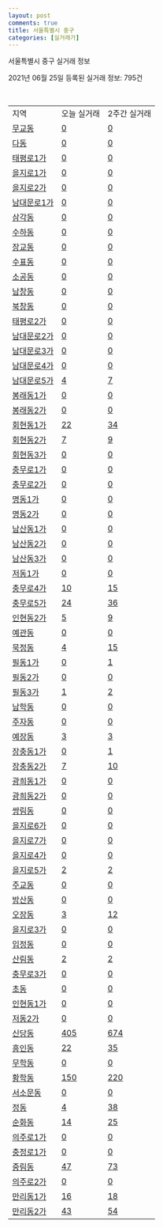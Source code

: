 ```yaml
---
layout: post
comments: true
title: 서울특별시 중구
categories: [실거래가]
---
```


서울특별시 중구 실거래 정보

2021년 06월 25일 등록된 실거래 정보: 795건

<script type="text/javascript">
  google.charts.load('current', {'packages':['corechart']});
  google.charts.setOnLoadCallback(drawChart);

  function drawChart() {
    var data = google.visualization.arrayToDataTable([['거래일', '매매', '전월세', '전매'], ['2020-02', 93, 236, 2], ['2020-03', 63, 179, 0], ['2020-04', 37, 172, 0], ['2021-02', 0, 13, 0], ['2021-03', 4, 36, 0], ['2021-04', 48, 110, 2], ['2021-05', 65, 144, 1], ['2021-06', 14, 76, 0]]);

    var options = {
      title: '최근 유형별 거래량 추이',
      legend: { position: 'bottom' }
    };

    var chart = new google.visualization.LineChart(document.getElementById('columnchart_material'));
    chart.draw(data, (options));
  }
</script>

<div id="columnchart_material" style="width: 450px; margin-left: -35px"></div>
<br>
<table class="sortable">
  <tr>
    <td>지역</td>
    <td>오늘 실거래</td>
    <td>2주간 실거래</td>
  </tr>

  
  <tr class="item">
    <td><a href="1114010100.html">무교동</a></td>
    <td><a href="1114010100.html">0</a></td>
    <td><a href="1114010100.html">0</a></td>
  </tr>
    

  <tr class="item">
    <td><a href="1114010200.html">다동</a></td>
    <td><a href="1114010200.html">0</a></td>
    <td><a href="1114010200.html">0</a></td>
  </tr>
    

  <tr class="item">
    <td><a href="1114010300.html">태평로1가</a></td>
    <td><a href="1114010300.html">0</a></td>
    <td><a href="1114010300.html">0</a></td>
  </tr>
    

  <tr class="item">
    <td><a href="1114010400.html">을지로1가</a></td>
    <td><a href="1114010400.html">0</a></td>
    <td><a href="1114010400.html">0</a></td>
  </tr>
    

  <tr class="item">
    <td><a href="1114010500.html">을지로2가</a></td>
    <td><a href="1114010500.html">0</a></td>
    <td><a href="1114010500.html">0</a></td>
  </tr>
    

  <tr class="item">
    <td><a href="1114010600.html">남대문로1가</a></td>
    <td><a href="1114010600.html">0</a></td>
    <td><a href="1114010600.html">0</a></td>
  </tr>
    

  <tr class="item">
    <td><a href="1114010700.html">삼각동</a></td>
    <td><a href="1114010700.html">0</a></td>
    <td><a href="1114010700.html">0</a></td>
  </tr>
    

  <tr class="item">
    <td><a href="1114010800.html">수하동</a></td>
    <td><a href="1114010800.html">0</a></td>
    <td><a href="1114010800.html">0</a></td>
  </tr>
    

  <tr class="item">
    <td><a href="1114010900.html">장교동</a></td>
    <td><a href="1114010900.html">0</a></td>
    <td><a href="1114010900.html">0</a></td>
  </tr>
    

  <tr class="item">
    <td><a href="1114011000.html">수표동</a></td>
    <td><a href="1114011000.html">0</a></td>
    <td><a href="1114011000.html">0</a></td>
  </tr>
    

  <tr class="item">
    <td><a href="1114011100.html">소공동</a></td>
    <td><a href="1114011100.html">0</a></td>
    <td><a href="1114011100.html">0</a></td>
  </tr>
    

  <tr class="item">
    <td><a href="1114011200.html">남창동</a></td>
    <td><a href="1114011200.html">0</a></td>
    <td><a href="1114011200.html">0</a></td>
  </tr>
    

  <tr class="item">
    <td><a href="1114011300.html">북창동</a></td>
    <td><a href="1114011300.html">0</a></td>
    <td><a href="1114011300.html">0</a></td>
  </tr>
    

  <tr class="item">
    <td><a href="1114011400.html">태평로2가</a></td>
    <td><a href="1114011400.html">0</a></td>
    <td><a href="1114011400.html">0</a></td>
  </tr>
    

  <tr class="item">
    <td><a href="1114011500.html">남대문로2가</a></td>
    <td><a href="1114011500.html">0</a></td>
    <td><a href="1114011500.html">0</a></td>
  </tr>
    

  <tr class="item">
    <td><a href="1114011600.html">남대문로3가</a></td>
    <td><a href="1114011600.html">0</a></td>
    <td><a href="1114011600.html">0</a></td>
  </tr>
    

  <tr class="item">
    <td><a href="1114011700.html">남대문로4가</a></td>
    <td><a href="1114011700.html">0</a></td>
    <td><a href="1114011700.html">0</a></td>
  </tr>
    

  <tr class="item">
    <td><a href="1114011800.html">남대문로5가</a></td>
    <td><a href="1114011800.html">4</a></td>
    <td><a href="1114011800.html">7</a></td>
  </tr>
    

  <tr class="item">
    <td><a href="1114011900.html">봉래동1가</a></td>
    <td><a href="1114011900.html">0</a></td>
    <td><a href="1114011900.html">0</a></td>
  </tr>
    

  <tr class="item">
    <td><a href="1114012000.html">봉래동2가</a></td>
    <td><a href="1114012000.html">0</a></td>
    <td><a href="1114012000.html">0</a></td>
  </tr>
    

  <tr class="item">
    <td><a href="1114012100.html">회현동1가</a></td>
    <td><a href="1114012100.html">22</a></td>
    <td><a href="1114012100.html">34</a></td>
  </tr>
    

  <tr class="item">
    <td><a href="1114012200.html">회현동2가</a></td>
    <td><a href="1114012200.html">7</a></td>
    <td><a href="1114012200.html">9</a></td>
  </tr>
    

  <tr class="item">
    <td><a href="1114012300.html">회현동3가</a></td>
    <td><a href="1114012300.html">0</a></td>
    <td><a href="1114012300.html">0</a></td>
  </tr>
    

  <tr class="item">
    <td><a href="1114012400.html">충무로1가</a></td>
    <td><a href="1114012400.html">0</a></td>
    <td><a href="1114012400.html">0</a></td>
  </tr>
    

  <tr class="item">
    <td><a href="1114012500.html">충무로2가</a></td>
    <td><a href="1114012500.html">0</a></td>
    <td><a href="1114012500.html">0</a></td>
  </tr>
    

  <tr class="item">
    <td><a href="1114012600.html">명동1가</a></td>
    <td><a href="1114012600.html">0</a></td>
    <td><a href="1114012600.html">0</a></td>
  </tr>
    

  <tr class="item">
    <td><a href="1114012700.html">명동2가</a></td>
    <td><a href="1114012700.html">0</a></td>
    <td><a href="1114012700.html">0</a></td>
  </tr>
    

  <tr class="item">
    <td><a href="1114012800.html">남산동1가</a></td>
    <td><a href="1114012800.html">0</a></td>
    <td><a href="1114012800.html">0</a></td>
  </tr>
    

  <tr class="item">
    <td><a href="1114012900.html">남산동2가</a></td>
    <td><a href="1114012900.html">0</a></td>
    <td><a href="1114012900.html">0</a></td>
  </tr>
    

  <tr class="item">
    <td><a href="1114013000.html">남산동3가</a></td>
    <td><a href="1114013000.html">0</a></td>
    <td><a href="1114013000.html">0</a></td>
  </tr>
    

  <tr class="item">
    <td><a href="1114013100.html">저동1가</a></td>
    <td><a href="1114013100.html">0</a></td>
    <td><a href="1114013100.html">0</a></td>
  </tr>
    

  <tr class="item">
    <td><a href="1114013200.html">충무로4가</a></td>
    <td><a href="1114013200.html">10</a></td>
    <td><a href="1114013200.html">15</a></td>
  </tr>
    

  <tr class="item">
    <td><a href="1114013300.html">충무로5가</a></td>
    <td><a href="1114013300.html">24</a></td>
    <td><a href="1114013300.html">36</a></td>
  </tr>
    

  <tr class="item">
    <td><a href="1114013400.html">인현동2가</a></td>
    <td><a href="1114013400.html">5</a></td>
    <td><a href="1114013400.html">9</a></td>
  </tr>
    

  <tr class="item">
    <td><a href="1114013500.html">예관동</a></td>
    <td><a href="1114013500.html">0</a></td>
    <td><a href="1114013500.html">0</a></td>
  </tr>
    

  <tr class="item">
    <td><a href="1114013600.html">묵정동</a></td>
    <td><a href="1114013600.html">4</a></td>
    <td><a href="1114013600.html">15</a></td>
  </tr>
    

  <tr class="item">
    <td><a href="1114013700.html">필동1가</a></td>
    <td><a href="1114013700.html">0</a></td>
    <td><a href="1114013700.html">1</a></td>
  </tr>
    

  <tr class="item">
    <td><a href="1114013800.html">필동2가</a></td>
    <td><a href="1114013800.html">0</a></td>
    <td><a href="1114013800.html">0</a></td>
  </tr>
    

  <tr class="item">
    <td><a href="1114013900.html">필동3가</a></td>
    <td><a href="1114013900.html">1</a></td>
    <td><a href="1114013900.html">2</a></td>
  </tr>
    

  <tr class="item">
    <td><a href="1114014000.html">남학동</a></td>
    <td><a href="1114014000.html">0</a></td>
    <td><a href="1114014000.html">0</a></td>
  </tr>
    

  <tr class="item">
    <td><a href="1114014100.html">주자동</a></td>
    <td><a href="1114014100.html">0</a></td>
    <td><a href="1114014100.html">0</a></td>
  </tr>
    

  <tr class="item">
    <td><a href="1114014200.html">예장동</a></td>
    <td><a href="1114014200.html">3</a></td>
    <td><a href="1114014200.html">3</a></td>
  </tr>
    

  <tr class="item">
    <td><a href="1114014300.html">장충동1가</a></td>
    <td><a href="1114014300.html">0</a></td>
    <td><a href="1114014300.html">1</a></td>
  </tr>
    

  <tr class="item">
    <td><a href="1114014400.html">장충동2가</a></td>
    <td><a href="1114014400.html">7</a></td>
    <td><a href="1114014400.html">10</a></td>
  </tr>
    

  <tr class="item">
    <td><a href="1114014500.html">광희동1가</a></td>
    <td><a href="1114014500.html">0</a></td>
    <td><a href="1114014500.html">0</a></td>
  </tr>
    

  <tr class="item">
    <td><a href="1114014600.html">광희동2가</a></td>
    <td><a href="1114014600.html">0</a></td>
    <td><a href="1114014600.html">0</a></td>
  </tr>
    

  <tr class="item">
    <td><a href="1114014700.html">쌍림동</a></td>
    <td><a href="1114014700.html">0</a></td>
    <td><a href="1114014700.html">0</a></td>
  </tr>
    

  <tr class="item">
    <td><a href="1114014800.html">을지로6가</a></td>
    <td><a href="1114014800.html">0</a></td>
    <td><a href="1114014800.html">0</a></td>
  </tr>
    

  <tr class="item">
    <td><a href="1114014900.html">을지로7가</a></td>
    <td><a href="1114014900.html">0</a></td>
    <td><a href="1114014900.html">0</a></td>
  </tr>
    

  <tr class="item">
    <td><a href="1114015000.html">을지로4가</a></td>
    <td><a href="1114015000.html">0</a></td>
    <td><a href="1114015000.html">0</a></td>
  </tr>
    

  <tr class="item">
    <td><a href="1114015100.html">을지로5가</a></td>
    <td><a href="1114015100.html">2</a></td>
    <td><a href="1114015100.html">2</a></td>
  </tr>
    

  <tr class="item">
    <td><a href="1114015200.html">주교동</a></td>
    <td><a href="1114015200.html">0</a></td>
    <td><a href="1114015200.html">0</a></td>
  </tr>
    

  <tr class="item">
    <td><a href="1114015300.html">방산동</a></td>
    <td><a href="1114015300.html">0</a></td>
    <td><a href="1114015300.html">0</a></td>
  </tr>
    

  <tr class="item">
    <td><a href="1114015400.html">오장동</a></td>
    <td><a href="1114015400.html">3</a></td>
    <td><a href="1114015400.html">12</a></td>
  </tr>
    

  <tr class="item">
    <td><a href="1114015500.html">을지로3가</a></td>
    <td><a href="1114015500.html">0</a></td>
    <td><a href="1114015500.html">0</a></td>
  </tr>
    

  <tr class="item">
    <td><a href="1114015600.html">입정동</a></td>
    <td><a href="1114015600.html">0</a></td>
    <td><a href="1114015600.html">0</a></td>
  </tr>
    

  <tr class="item">
    <td><a href="1114015700.html">산림동</a></td>
    <td><a href="1114015700.html">2</a></td>
    <td><a href="1114015700.html">2</a></td>
  </tr>
    

  <tr class="item">
    <td><a href="1114015800.html">충무로3가</a></td>
    <td><a href="1114015800.html">0</a></td>
    <td><a href="1114015800.html">0</a></td>
  </tr>
    

  <tr class="item">
    <td><a href="1114015900.html">초동</a></td>
    <td><a href="1114015900.html">0</a></td>
    <td><a href="1114015900.html">0</a></td>
  </tr>
    

  <tr class="item">
    <td><a href="1114016000.html">인현동1가</a></td>
    <td><a href="1114016000.html">0</a></td>
    <td><a href="1114016000.html">0</a></td>
  </tr>
    

  <tr class="item">
    <td><a href="1114016100.html">저동2가</a></td>
    <td><a href="1114016100.html">0</a></td>
    <td><a href="1114016100.html">0</a></td>
  </tr>
    

  <tr class="item">
    <td><a href="1114016200.html">신당동</a></td>
    <td><a href="1114016200.html">405</a></td>
    <td><a href="1114016200.html">674</a></td>
  </tr>
    

  <tr class="item">
    <td><a href="1114016300.html">흥인동</a></td>
    <td><a href="1114016300.html">22</a></td>
    <td><a href="1114016300.html">35</a></td>
  </tr>
    

  <tr class="item">
    <td><a href="1114016400.html">무학동</a></td>
    <td><a href="1114016400.html">0</a></td>
    <td><a href="1114016400.html">0</a></td>
  </tr>
    

  <tr class="item">
    <td><a href="1114016500.html">황학동</a></td>
    <td><a href="1114016500.html">150</a></td>
    <td><a href="1114016500.html">220</a></td>
  </tr>
    

  <tr class="item">
    <td><a href="1114016600.html">서소문동</a></td>
    <td><a href="1114016600.html">0</a></td>
    <td><a href="1114016600.html">0</a></td>
  </tr>
    

  <tr class="item">
    <td><a href="1114016700.html">정동</a></td>
    <td><a href="1114016700.html">4</a></td>
    <td><a href="1114016700.html">38</a></td>
  </tr>
    

  <tr class="item">
    <td><a href="1114016800.html">순화동</a></td>
    <td><a href="1114016800.html">14</a></td>
    <td><a href="1114016800.html">25</a></td>
  </tr>
    

  <tr class="item">
    <td><a href="1114016900.html">의주로1가</a></td>
    <td><a href="1114016900.html">0</a></td>
    <td><a href="1114016900.html">0</a></td>
  </tr>
    

  <tr class="item">
    <td><a href="1114017000.html">충정로1가</a></td>
    <td><a href="1114017000.html">0</a></td>
    <td><a href="1114017000.html">0</a></td>
  </tr>
    

  <tr class="item">
    <td><a href="1114017100.html">중림동</a></td>
    <td><a href="1114017100.html">47</a></td>
    <td><a href="1114017100.html">73</a></td>
  </tr>
    

  <tr class="item">
    <td><a href="1114017200.html">의주로2가</a></td>
    <td><a href="1114017200.html">0</a></td>
    <td><a href="1114017200.html">0</a></td>
  </tr>
    

  <tr class="item">
    <td><a href="1114017300.html">만리동1가</a></td>
    <td><a href="1114017300.html">16</a></td>
    <td><a href="1114017300.html">18</a></td>
  </tr>
    

  <tr class="item">
    <td><a href="1114017400.html">만리동2가</a></td>
    <td><a href="1114017400.html">43</a></td>
    <td><a href="1114017400.html">54</a></td>
  </tr>
    


</table>


    